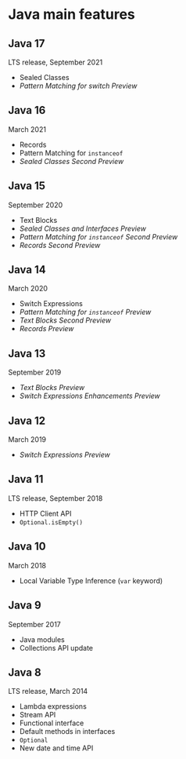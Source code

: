# Java main features

## Java 17
LTS release, September 2021

- Sealed Classes
- _Pattern Matching for switch Preview_

## Java 16
March 2021

- Records
- Pattern Matching for `instanceof`
- _Sealed Classes Second Preview_

## Java 15
September 2020

- Text Blocks
- _Sealed Classes and Interfaces Preview_
- _Pattern Matching for `instanceof` Second Preview_
- _Records Second Preview_

## Java 14
March 2020

- Switch Expressions
- _Pattern Matching for `instanceof` Preview_
- _Text Blocks Second Preview_
- _Records Preview_

## Java 13
September 2019

- _Text Blocks Preview_
- _Switch Expressions Enhancements Preview_

## Java 12
March 2019

- _Switch Expressions Preview_

## Java 11
LTS release, September 2018

- HTTP Client API
- `Optional.isEmpty()`

## Java 10
March 2018

- Local Variable Type Inference (`var` keyword)

## Java 9
September 2017

- Java modules
- Collections API update

## Java 8
LTS release, March 2014

- Lambda expressions
- Stream API
- Functional interface
- Default methods in interfaces
- `Optional`
- New date and time API